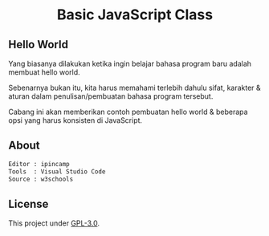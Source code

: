 <h1><center>Basic JavaScript Class</center></h1>
<h2>Hello World</h2>

Yang biasanya dilakukan ketika ingin belajar bahasa program baru adalah membuat hello world.

Sebenarnya bukan itu, kita harus memahami terlebih dahulu sifat, karakter & aturan dalam
penulisan/pembuatan bahasa program tersebut.

Cabang ini akan memberikan contoh pembuatan hello world & beberapa opsi yang harus konsisten di JavaScript.

<h2>About</h2>

```txt
Editor : ipincamp
Tools  : Visual Studio Code
Source : w3schools
```

<h2>License</h2>

This project under [GPL-3.0](https://github.com/ipincamp/javascript/blob/main/LICENSE).